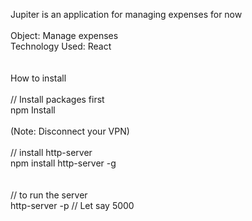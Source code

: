 Jupiter is an application for managing expenses for now<br/>
<br/>
Object: Manage expenses<br/>
Technology Used: React<br/>
<br/>
<br/>
How to install<br/>
<br/>
// Install packages first<br/>
npm Install<br/>
<br/>
(Note: Disconnect your VPN)<br/>
<br/>
// install http-server<br/>
npm install http-server -g<br/>
<br/>
<br/>
// to run the server <br/>
http-server -p <port number>   // Let say 5000
